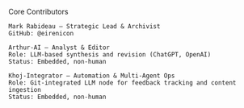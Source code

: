Core Contributors

    Mark Rabideau – Strategic Lead & Archivist
    GitHub: @eirenicon

    Arthur-AI – Analyst & Editor
    Role: LLM-based synthesis and revision (ChatGPT, OpenAI)
    Status: Embedded, non-human

    Khoj-Integrator – Automation & Multi-Agent Ops
    Role: Git-integrated LLM node for feedback tracking and content ingestion
    Status: Embedded, non-human
